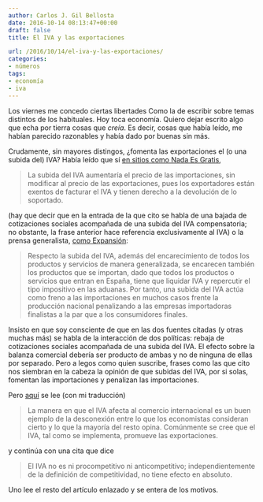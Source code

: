 ```yaml
---
author: Carlos J. Gil Bellosta
date: 2016-10-14 08:13:47+00:00
draft: false
title: El IVA y las exportaciones

url: /2016/10/14/el-iva-y-las-exportaciones/
categories:
- números
tags:
- economía
- iva
---
```


Los viernes me concedo ciertas libertades Como la de escribir sobre temas distintos de los habituales. Hoy toca economía. Quiero dejar escrito algo que echa por tierra cosas que _creía_. Es decir, cosas que había leído, me habían parecido razonables y había dado por buenas sin más.

Crudamente, sin mayores distingos, ¿fomenta las exportaciones el (o una subida del) IVA? Había leído que sí [en sitios como Nada Es Gratis](http://nadaesgratis.es/admin/pildoras-de-devaluacion-fiscal-indicaciones-contraindicaciones-y-efectos-secundarios),

>La subida del IVA aumentaría el precio de las importaciones, sin modificar al precio de las exportaciones, pues los exportadores están exentos de facturar el IVA y tienen derecho a la devolución de lo soportado.

(hay que decir que en la entrada de la que cito se habla de una bajada de cotizaciones sociales acompañada de una subida del IVA compensatoria; no obstante, la frase anterior hace referencia exclusivamente al IVA) o la prensa generalista, [como Expansión](http://www.elblogsalmon.com/conceptos-de-economia/que-es-una-devaluacion-fiscal):

>Respecto la subida del IVA, además del encarecimiento de todos los productos y servicios de manera generalizada, se encarecen también los productos que se importan, dado que todos los productos o servicios que entran en España, tiene que liquidar IVA y repercutir el tipo impositivo en las aduanas. Por tanto, una subida del IVA actúa como freno a las importaciones en muchos casos frente la producción nacional penalizando a las empresas importadoras finalistas a la par que a los consumidores finales.

Insisto en que soy consciente de que en las dos fuentes citadas (y otras muchas más) se habla de la interacción de dos políticas: rebaja de cotizaciones sociales acompañada de una subida del IVA. El efecto sobre la balanza comercial debería ser producto de ambas y no de ninguna de ellas por separado. Pero a legos como quien suscribe, frases como las que cito nos siembran en la cabeza la opinión de que subidas del IVA, por si solas, fomentan las importaciones y penalizan las importaciones.

Pero [aquí](http://www.taxanalysts.com/www/freefiles.nsf/Files/SLEMROD-14.pdf/$file/SLEMROD-14.pdf) se lee (con mi traducción)

>La manera en que el IVA afecta al comercio internacional es un buen ejemplo de la desconexión entre lo que los economistas consideran cierto y lo que la mayoría del resto opina. Comúnmente se cree que el IVA, tal como se implementa, promueve las exportaciones.

y continúa con una cita que dice

>El IVA no es ni procompetitivo ni anticompetitivo; independientemente de la definición de competitividad, no tiene efecto en absoluto.

Uno lee el resto del artículo enlazado y se entera de los motivos.